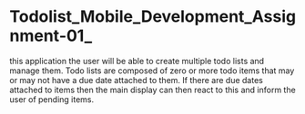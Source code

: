 # Todolist_Mobile_Development_Assignment-01_
this application the user will be able to create multiple todo lists and manage them. Todo lists are composed of zero or more todo items that may or may not have a due date attached to them. If there are due dates attached to items then the main display can then react to this and inform the user of pending items. 
